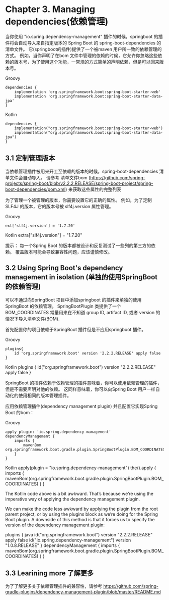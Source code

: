 # Chapter 3. Managing dependencies(依赖管理)

当你使用 "io.spring.dependency-management" 插件的时候，springboot 的插件将会自动导入来自指定版本的 Spring Boot 的 spring-boot-dependencies 的清单文件。 它(springboot的插件)提供了一个被maven 用户所一致的依赖管理的方式。 
例如，当你声明了在bom 文件中管理的依赖的时候，它允许你忽略这些依赖的版本号，为了使用这个功能，一常规的方式简单的声明依赖，但是可以回来版本号。 

Groovy 

    dependencies {
        implementation 'org.springframework.boot:spring-boot-starter-web'
        implementation 'org.springframework.boot:spring-boot-starter-data-jpa'
    }


Kotlin

    dependencies {
        implementation("org.springframework.boot:spring-boot-starter-web")
        implementation("org.springframework.boot:spring-boot-starter-data-jpa")
    }

## 3.1 定制管理版本

当依赖管理插件被用来开工至依赖的版本的时候，spring-boot-dependencies 清单文件会自动导入。 请参考 清单文件bom (https://github.com/spring-projects/spring-boot/blob/v2.2.2.RELEASE/spring-boot-project/spring-boot-dependencies/pom.xml) 来获取这些属性的完整列表 


为了管理一个被管理的版本，你需要设置它的正确的属性。 例如，为了定制 SLF4J 的版本，它的版本号被 slf4j.version 属性管理。 

Groovy 

    ext['slf4j.version'] = '1.7.20' 

Kotlin
    extra["slf4j.version"] = "1.7.20"


提示： 每一个Spring Boot 的版本都被设计和反复测试了一些列的第三方的依赖。 覆盖版本可能会导致兼容性问题，应该谨慎修改。 


## 3.2 Using Spring Boot's dependency management in isolation (单独的使用SpringBoot 的依赖管理)

可以不通过向SpringBoot 项目中添加springboot 的插件来单独的使用SpringBoot 的依赖管理。 SpringBootPlugin 类提供了一个BOM_COORDINATES 常量用来在不知道 group ID, artifact ID, 或者 version 的情况下导入清单文件(BOM). 

首先配置你的项目依赖于SpringBoot 插件但是不应用springboot 插件。 

Groovy 

    plugins{
        id 'org.springframework.boot' version '2.2.2.RELEASE' apply false
    }

Kotlin
    plugins {
        id("org.springframework.boot") version "2.2.2.RELEASE" apply false
    }

SpringBoot 的插件依赖于依赖管理的插件意味着，你可以使用依赖管理的插件，但是不需要声明对他的依赖。 这同样意味着，你可以向Spring Boot 用户一样自动化的使用相同的版本管理插件。

应用依赖管理插件(dependency management plugin) 并且配置它实现Spring Boot 的bom：

Groovy 

    apply plugin: 'io.spring.dependency-management'
    dependencyManagement {
        imports {
            mavenBom org.springframework.boot.gradle.plugin.SpringBootPlugin.BOM_COORDINATES
        }
    }

Kotlin 
    apply(plugin = "io.spring.dependency-management")
    the<DependencyManagementExtension>().apply {
    imports {
            mavenBom(org.springframework.boot.gradle.plugin.SpringBootPlugin.BOM_COORDINATES)
        }
    }

The Kotlin code above is a bit awkward. That’s because we’re using the imperative way of applying
the dependency management plugin.

We can make the code less awkward by applying the plugin from the root parent project, or by
using the plugins block as we’re doing for the Spring Boot plugin. A downside of this method is that
it forces us to specify the version of the dependency management plugin:

plugins {
  java
  id("org.springframework.boot") version "2.2.2.RELEASE" apply false
  id("io.spring.dependency-management") version "1.0.8.RELEASE"
}
dependencyManagement {
  imports {
mavenBom(org.springframework.boot.gradle.plugin.SpringBootPlugin.BOM_COORDINATES)
  }
}


## 3.3 Learining more 了解更多
为了了解更多关于依赖管理插件的兼容性，请参考  https://github.com/spring-gradle-plugins/dependency-management-plugin/blob/master/README.md 
